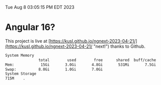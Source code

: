 Tue Aug  8 03:05:15 PM EDT 2023

# Angular 16?


This project is live at [https://kusl.github.io/ngnext-2023-04-21/](https://kusl.github.io/ngnext-2023-04-21/ "next!") thanks to Github.

```bash
System Memory
               total        used        free      shared  buff/cache   available
Mem:            15Gi       3.0Gi       4.8Gi       531Mi       7.5Gi        11Gi
Swap:          8.0Gi       1.0Gi       7.0Gi
System Storage
715M	.
```
```bash
